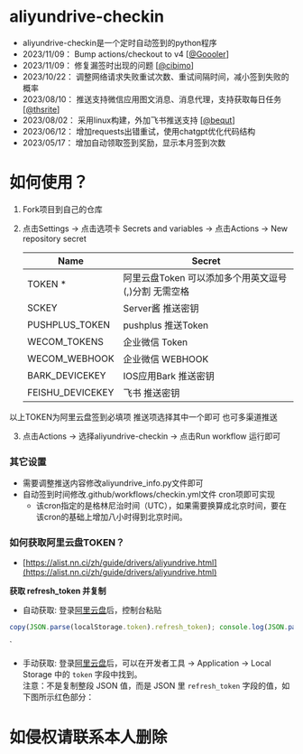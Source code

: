 # aliyundrive-checkin
- aliyundrive-checkin是一个定时自动签到的python程序
- 2023/11/09： Bump actions/checkout to v4 [[@Goooler](https://github.com/Goooler)]
- 2023/11/09： 修复漏签时出现的问题 [[@cibimo](https://github.com/cibimo)]
- 2023/10/22： 调整网络请求失败重试次数、重试间隔时间，减小签到失败的概率
- 2023/08/10： 推送支持微信应用图文消息、消息代理，支持获取每日任务 [[@thsrite](https://github.com/thsrite)]
- 2023/08/02： 采用linux构建，外加飞书推送支持 [[@bequt](https://github.com/bequt)]
- 2023/06/12： 增加requests出错重试，使用chatgpt优化代码结构
- 2023/05/17： 增加自动领取签到奖励，显示本月签到次数


# 如何使用？ 
1. Fork项目到自己的仓库
2. 点击Settings -> 点击选项卡 Secrets and variables -> 点击Actions -> New repository secret


    | Name   | Secret                           |
    | ------ | ------------------------------- |
    | TOKEN *   | 阿里云盘Token 可以添加多个用英文逗号(,)分割 无需空格  |
    | SCKEY  | Server酱 推送密钥 |
    | PUSHPLUS_TOKEN  | pushplus 推送Token |
    | WECOM_TOKENS  | 企业微信 Token |
    | WECOM_WEBHOOK  | 企业微信 WEBHOOK |
    | BARK_DEVICEKEY  | IOS应用Bark 推送密钥 |
    | FEISHU_DEVICEKEY  | 飞书 推送密钥 |

以上TOKEN为阿里云盘签到必填项 推送项选择其中一个即可 也可多渠道推送

3. 点击Actions -> 选择aliyundrive-checkin -> 点击Run workflow 运行即可

### 其它设置
- 需要调整推送内容修改aliyundrive_info.py文件即可
- 自动签到时间修改.github/workflows/checkin.yml文件 cron项即可实现
  - 该cron指定的是格林尼治时间（UTC），如果需要换算成北京时间，要在该cron的基础上增加八小时得到北京时间。

### 如何获取阿里云盘TOKEN？
- [https://alist.nn.ci/zh/guide/drivers/aliyundrive.html](https://alist.nn.ci/zh/guide/drivers/aliyundrive.html)

**获取 refresh_token 并复制**

- 自动获取: 登录[阿里云盘](https://www.aliyundrive.com/drive/)后，控制台粘贴
```javascript
copy(JSON.parse(localStorage.token).refresh_token); console.log(JSON.parse(localStorage.token).refresh_token);
```
`

- 手动获取: 登录[阿里云盘](https://www.aliyundrive.com/drive/)后，可以在开发者工具 ->
  Application -> Local Storage 中的 `token` 字段中找到。  
  注意：不是复制整段 JSON 值，而是 JSON 里 `refresh_token` 字段的值，如下图所示红色部分：

# 如侵权请联系本人删除
